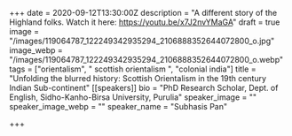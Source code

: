 +++
date = 2020-09-12T13:30:00Z
description = "A different story of the Highland folks. Watch it here: https://youtu.be/x7J2nvYMaGA"
draft = true
image = "/images/119064787_122249342935294_2106888352644072800_o.jpg"
image_webp = "/images/119064787_122249342935294_2106888352644072800_o.webp"
tags = ["orientalism", " scottish orientalism ", "colonial india"]
title = "Unfolding the blurred history: Scottish Orientalism in the 19th century Indian Sub-continent"
[[speakers]]
bio = "PhD Research Scholar, Dept. of English, Sidho-Kanho-Birsa University, Purulia"
speaker_image = ""
speaker_image_webp = ""
speaker_name = "Subhasis Pan"

+++
